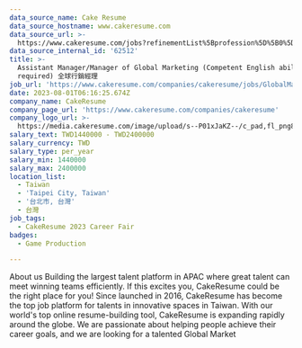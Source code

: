 ```yaml
---
data_source_name: Cake Resume
data_source_hostname: www.cakeresume.com
data_source_url: >-
  https://www.cakeresume.com/jobs?refinementList%5Bprofession%5D%5B0%5D=game-production&range%5Bsalary_range%5D%5Bmin%5D=100000
data_source_internal_id: '62512'
title: >-
  Assistant Manager/Manager of Global Marketing (Competent English ability
  required) 全球行銷經理
job_url: 'https://www.cakeresume.com/companies/cakeresume/jobs/GlobalMarketing'
date: 2023-08-01T06:16:25.674Z
company_name: CakeResume
company_page_url: 'https://www.cakeresume.com/companies/cakeresume'
company_logo_url: >-
  https://media.cakeresume.com/image/upload/s--P01xJaKZ--/c_pad,fl_png8,h_200,w_200/v1586508643/page_2_logo_1468389599.png
salary_text: TWD1440000 - TWD2400000
salary_currency: TWD
salary_type: per_year
salary_min: 1440000
salary_max: 2400000
location_list:
  - Taiwan
  - 'Taipei City, Taiwan'
  - '台北市, 台灣'
  - 台灣
job_tags:
  - CakeResume 2023 Career Fair
badges:
  - Game Production

---
```


About us Building the largest talent platform in APAC where great talent can meet winning teams efficiently. If this excites you, CakeResume could be the right place for you! Since launched in 2016, CakeResume has become the top job platform for talents in innovative spaces in Taiwan. With our world's top online resume-building tool, CakeResume is expanding rapidly around the globe. We are passionate about helping people achieve their career goals, and we are looking for a talented Global Market